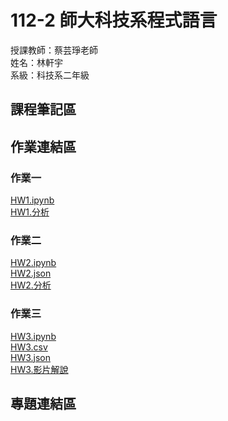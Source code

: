 # 112-2 師大科技系程式語言<br>
授課教師：蔡芸琤老師<br>
姓名：林軒宇<br>
系級：科技系二年級<br>
## 課程筆記區
## 作業連結區
### 作業一
[HW1.ipynb](https://github.com/ethanlin1126/PL/blob/main/HW1.ipynb)<br>
[HW1.分析](https://github.com/ethanlin1126/PL/blob/main/HW1_%E5%88%86%E6%9E%90.pdf)
### 作業二
[HW2.ipynb](https://github.com/ethanlin1126/PL/blob/main/HW2.ipynb)<br>
[HW2.json](https://github.com/ethanlin1126/PL/blob/main/app_rankings.json)<br>
[HW2.分析](https://github.com/ethanlin1126/PL/blob/main/HW2%E5%88%86%E6%9E%90.pdf)
### 作業三
[HW3.ipynb](https://github.com/ethanlin1126/PL/blob/main/HW3.ipynb)<br>
[HW3.csv](https://github.com/ethanlin1126/PL/blob/main/ptt_basketball_titles.csv)<br>
[HW3.json](https://github.com/ethanlin1126/PL/blob/main/CHAT.json)<br>
[HW3.影片解說]()
## 專題連結區
